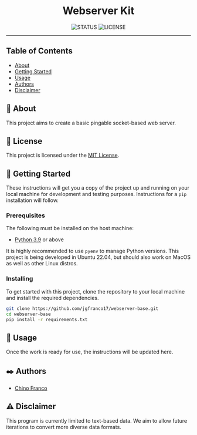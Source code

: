 <h1 align="center">Webserver Kit</h1>

<div align="center">

![STATUS](https://img.shields.io/badge/status-active-brightgreen?style=for-the-badge) ![LICENSE](https://img.shields.io/badge/license-MIT-blue?style=for-the-badge)

</div>

---

## Table of Contents
* [About](#about)
* [Getting Started](#getting_started)
* [Usage](#usage)
* [Authors](#authors)
* [Disclaimer](#disclaimer)

## 🔎 About <a name="about"></a>

This project aims to create a basic pingable socket-based web server. 

## 📝 License <a name="license"></a>

This project is licensed under the [MIT License](LICENSE).

## 🏁 Getting Started <a name="getting_started"></a>

These instructions will get you a copy of the project up and running on your local machine for development and testing purposes. Instructions for a `pip` installation will follow.

### Prerequisites

The following must be installed on the host machine:

- [Python 3.9](https://github.com/pyenv/pyenv) or above

It is highly recommended to use `pyenv` to manage Python versions. This project is being developed in Ubuntu 22.04, but should also work on MacOS as well as other Linux distros.

### Installing

To get started with this project, clone the repository to your local machine and install the required dependencies.

```bash
git clone https://github.com/jgfranco17/webserver-base.git
cd webserver-base
pip install -r requirements.txt
```

## 🚀 Usage <a name="usage"></a>

Once the work is ready for use, the instructions will be updated here.

## ✒️ Authors <a name="authors"></a>

- [Chino Franco](https://github.com/jgfranco17)

## :warning: Disclaimer <a name="disclaimer"></a>

This program is currently limited to text-based data. We aim to allow future iterations to convert more diverse data formats.